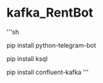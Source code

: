 # kafka_RentBot

'''sh

pip install python-telegram-bot

pip install ksql

pip install confluent-kafka
'''
